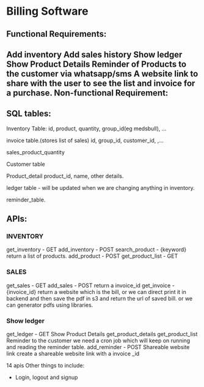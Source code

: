 # Billing Software
## Functional Requirements:

Add inventory
Add sales history
Show ledger
Show Product Details
Reminder of Products to the customer via whatsapp/sms
A website link to share with the user to see the list and invoice for a purchase.
Non-functional Requirement:
-

## SQL tables:

Inventory Table:
id, product, quantity, group_id(eg medsbull), …

invoice table.(stores list of sales)
id, group_id, customer_id, ,...

sales_product_quantity

Customer table

Product_detail
product_id, name, other details.

ledger table - will be updated when we are changing anything in inventory.

reminder_table.


## APIs:
### INVENTORY

get_inventory - GET
add_inventory - POST
search_product - {keyword} return a list of products.
add_product - POST
get_product_list - GET

### SALES

get_sales - GET
add_sales - POST return a invoice_id
get_invoice - {invoice_id} return a website which is the bill, or we can direct print it in backend and then save the pdf in s3 and return the url of saved bill. or we can generator pdfs using libraries.

### Show ledger

get_ledger - GET
Show Product Details
get_product_details
get_product_list
Reminder to the customer
we need a cron job which will keep on running and reading the reminder table.
add_reminder - POST
Shareable website link
create a shareable website link with a invoice _id


14 apis
Other things to include:
- Login, logout and signup
